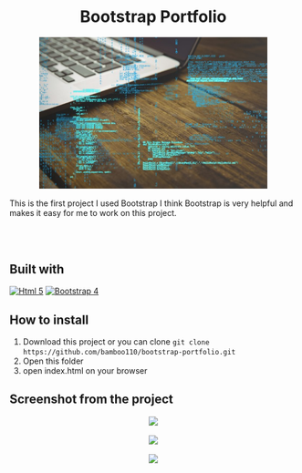 <h1 align='center'>Bootstrap Portfolio</h1>

<p align='center'>
    <img width="400" src='assets/img/programming-code-with-laptop-background_1134-61.jpg' />
</p>

<p>This is the first project I used Bootstrap I think Bootstrap is very helpful and makes it easy for me to work on this project.</p>

<br>
<br>

## Built with
[![Html 5](https://img.shields.io/badge/Html-5-blue)](https://developer.mozilla.org/en-US/docs/Web/Guide/HTML/HTML5)
[![Bootstrap 4](https://img.shields.io/badge/Bootstrap-4.3.1-lightgrey)](https://getbootstrap.com/)
 
## How to install
1. Download this project or you can clone ``` git clone https://github.com/bamboo110/bootstrap-portfolio.git ```
2. Open this folder
3. open index.html on your browser

## Screenshot from the project
<p align='center'>
      <image width="500" src="assets/screenshot/ss-1.PNG" />
</p>
<p align='center'>
      <image width="500" src="assets/screenshot/ss-2.PNG" />
</p>
<p align='center'>
      <image width="500" src="assets/screenshot/ss-3.PNG" />
</p>